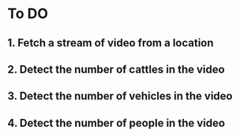 # To DO

## 1. Fetch a stream of video from a location
## 2. Detect the number of cattles in the video
## 3. Detect the number of vehicles in the video
## 4. Detect the number of people in the video